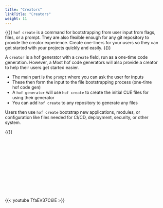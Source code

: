 ```yaml
---
title: "Creators"
linkTitle: "Creators"
weight: 11
---
```


{{<lead>}}
`hof create` is a command for bootstrapping
from user input from flags, files, or a prompt.
They are also flexible enough for any git repository
to provide the creator experience.
Create one-liners for your users so they can
get started with your projects quickly and easily.
{{</lead>}}

A `creator` is a hof generator with a `Create` field,
run as a one-time code generation.
However, a 
Most hof code generators will also provide a creator
to help their users get started easier.

- The main part is the `prompt` where you can ask the user for inputs
- These then form the input to the file bootstrapping process (one-time hof code gen)
- A `hof generator` will use `hof create` to create the initial CUE files for using their generator
- You can add `hof create` to any repository to generate any files

Users then use `hof create` bootstrap new applications, modules, or configuration
like files needed for CI/CD, deployment, security, or other system.

{{<childpages>}}

<div style="margin-bottom: 13rem;"></div>

{{< youtube TfaEV37C6IE >}}
